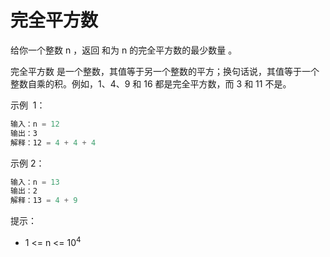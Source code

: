 # 完全平方数

给你一个整数 n ，返回 和为 n 的完全平方数的最少数量 。

完全平方数 是一个整数，其值等于另一个整数的平方；换句话说，其值等于一个整数自乘的积。例如，1、4、9 和 16 都是完全平方数，而 3 和 11 不是。

示例  1：

```ts
输入：n = 12
输出：3
解释：12 = 4 + 4 + 4
```

示例 2：

```ts
输入：n = 13
输出：2
解释：13 = 4 + 9
```

提示：

- 1 <= n <= 10<sup>4</sup>

